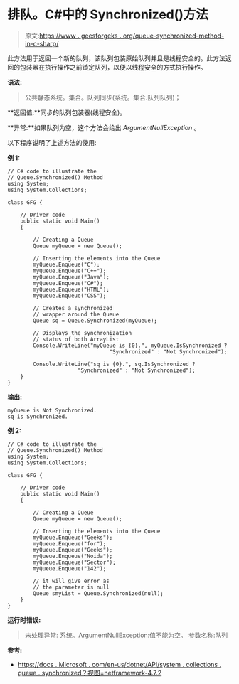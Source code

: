 # 排队。C#中的 Synchronized()方法

> 原文:[https://www . geesforgeks . org/queue-synchronized-method-in-c-sharp/](https://www.geeksforgeeks.org/queue-synchronized-method-in-c-sharp/)

此方法用于返回一个新的队列，该队列包装原始队列并且是线程安全的。此方法返回的包装器在执行操作之前锁定队列，以便以线程安全的方式执行操作。

**语法:**

> 公共静态系统。集合。队列同步(系统。集合.队列队列)；

**返回值:**同步的队列包装器(线程安全)。

**异常:**如果队列为空，这个方法会给出 *ArgumentNullException* 。

以下程序说明了上述方法的使用:

**例 1:**

```
// C# code to illustrate the
// Queue.Synchronized() Method
using System;
using System.Collections;

class GFG {

    // Driver code
    public static void Main()
    {

        // Creating a Queue
        Queue myQueue = new Queue();

        // Inserting the elements into the Queue
        myQueue.Enqueue("C");
        myQueue.Enqueue("C++");
        myQueue.Enqueue("Java");
        myQueue.Enqueue("C#");
        myQueue.Enqueue("HTML");
        myQueue.Enqueue("CSS");

        // Creates a synchronized
        // wrapper around the Queue
        Queue sq = Queue.Synchronized(myQueue);

        // Displays the synchronization
        // status of both ArrayList
        Console.WriteLine("myQueue is {0}.", myQueue.IsSynchronized ?
                                "Synchronized" : "Not Synchronized");

        Console.WriteLine("sq is {0}.", sq.IsSynchronized ? 
                      "Synchronized" : "Not Synchronized");
    }
}
```

**输出:**

```
myQueue is Not Synchronized.
sq is Synchronized.

```

**例 2:**

```
// C# code to illustrate the
// Queue.Synchronized() Method
using System;
using System.Collections;

class GFG {

    // Driver code
    public static void Main()
    {

        // Creating a Queue
        Queue myQueue = new Queue();

        // Inserting the elements into the Queue
        myQueue.Enqueue("Geeks");
        myQueue.Enqueue("for");
        myQueue.Enqueue("Geeks");
        myQueue.Enqueue("Noida");
        myQueue.Enqueue("Sector");
        myQueue.Enqueue("142");

        // it will give error as
        // the parameter is null
        Queue smyList = Queue.Synchronized(null);
    }
}
```

**运行时错误:**

> 未处理异常:
> 系统。ArgumentNullException:值不能为空。
> 参数名称:队列

**参考:**

*   [https://docs . Microsoft . com/en-us/dotnet/API/system . collections . queue . synchronized？视图=netframework-4.7.2](https://docs.microsoft.com/en-us/dotnet/api/system.collections.queue.synchronized?view=netframework-4.7.2)